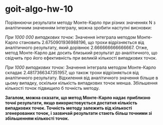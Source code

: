 # goit-algo-hw-10
Порівнюючи результати методу Монте-Карло при різних значеннях N з аналітичним значенням інтегралу, можна зробити наступні висновки:

*При 1000 000 випадкових точок:* Значення інтеграла методом Монте-Карло становить 2.6750901936988196, що трохи відрізняється від аналітичного результату, який дорівнює 2.666666666666667. Отже, метод Монте-Карло дає досить близький результат до аналітичного, що свідчить про його ефективність при великій кількості випадкових точок.

*При 1000 випадкових точок:* Значення інтеграла методом Монте-Карло складає 2.4817366347351957, що також трохи відрізняється від аналітичного результату. Відхилення від аналітичного значення більше в цьому випадку, оскільки кількість випадкових точок менша. Збільшення кількості точок підвищило б точність методу.

**Загалом, можна сказати, що метод Монте-Карло надає приблизно точні результати, якщо використовується достатня кількість випадкових точок. Точність методу залежить від кількості згенерованих точок, і зазвичай результати стають більш точними зі збільшенням кількості точок.**